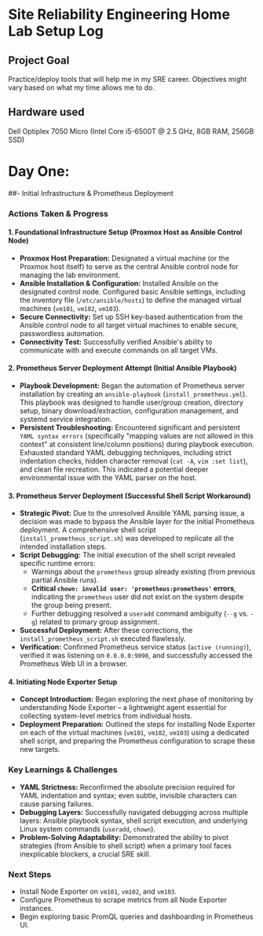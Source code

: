 # Site Reliability Engineering Home Lab Setup Log

## Project Goal
Practice/deploy tools that will help me in my SRE career. Objectives might vary based on what my time allows me to do.

## Hardware used
Dell Optiplex 7050 Micro (Intel Core i5-6500T @ 2.5 GHz, 8GB RAM, 256GB SSD)

# Day One:
##- Initial Infrastructure & Prometheus Deployment

### Actions Taken & Progress

#### 1. Foundational Infrastructure Setup (Proxmox Host as Ansible Control Node)
* **Proxmox Host Preparation:** Designated a virtual machine (or the Proxmox host itself) to serve as the central Ansible control node for managing the lab environment.
* **Ansible Installation & Configuration:** Installed Ansible on the designated control node. Configured basic Ansible settings, including the inventory file (`/etc/ansible/hosts`) to define the managed virtual machines (`vm101`, `vm102`, `vm103`).
* **Secure Connectivity:** Set up SSH key-based authentication from the Ansible control node to all target virtual machines to enable secure, passwordless automation.
* **Connectivity Test:** Successfully verified Ansible's ability to communicate with and execute commands on all target VMs.

#### 2. Prometheus Server Deployment Attempt (Initial Ansible Playbook)
* **Playbook Development:** Began the automation of Prometheus server installation by creating an `ansible-playbook` (`install_prometheus.yml`). This playbook was designed to handle user/group creation, directory setup, binary download/extraction, configuration management, and systemd service integration.
* **Persistent Troubleshooting:** Encountered significant and persistent `YAML syntax errors` (specifically "mapping values are not allowed in this context" at consistent line/column positions) during playbook execution. Exhausted standard YAML debugging techniques, including strict indentation checks, hidden character removal (`cat -A`, `vim :set list`), and clean file recreation. This indicated a potential deeper environmental issue with the YAML parser on the host.

#### 3. Prometheus Server Deployment (Successful Shell Script Workaround)
* **Strategic Pivot:** Due to the unresolved Ansible YAML parsing issue, a decision was made to bypass the Ansible layer for the initial Prometheus deployment. A comprehensive shell script (`install_prometheus_script.sh`) was developed to replicate all the intended installation steps.
* **Script Debugging:** The initial execution of the shell script revealed specific runtime errors:
    * Warnings about the `prometheus` group already existing (from previous partial Ansible runs).
    * **Critical `chown: invalid user: 'prometheus:prometheus'` errors**, indicating the `prometheus` user did not exist on the system despite the group being present.
    * Further debugging resolved a `useradd` command ambiguity (`--g` vs. `-g`) related to primary group assignment.
* **Successful Deployment:** After these corrections, the `install_prometheus_script.sh` executed flawlessly.
* **Verification:** Confirmed Prometheus service status (`active (running)`), verified it was listening on `0.0.0.0:9090`, and successfully accessed the Prometheus Web UI in a browser.

#### 4. Initiating Node Exporter Setup
* **Concept Introduction:** Began exploring the next phase of monitoring by understanding Node Exporter – a lightweight agent essential for collecting system-level metrics from individual hosts.
* **Deployment Preparation:** Outlined the steps for installing Node Exporter on each of the virtual machines (`vm101`, `vm102`, `vm103`) using a dedicated shell script, and preparing the Prometheus configuration to scrape these new targets.

### Key Learnings & Challenges
* **YAML Strictness:** Reconfirmed the absolute precision required for YAML indentation and syntax; even subtle, invisible characters can cause parsing failures.
* **Debugging Layers:** Successfully navigated debugging across multiple layers: Ansible playbook syntax, shell script execution, and underlying Linux system commands (`useradd`, `chown`).
* **Problem-Solving Adaptability:** Demonstrated the ability to pivot strategies (from Ansible to shell script) when a primary tool faces inexplicable blockers, a crucial SRE skill.

### Next Steps
* Install Node Exporter on `vm101`, `vm102`, and `vm103`.
* Configure Prometheus to scrape metrics from all Node Exporter instances.
* Begin exploring basic PromQL queries and dashboarding in Prometheus UI.
